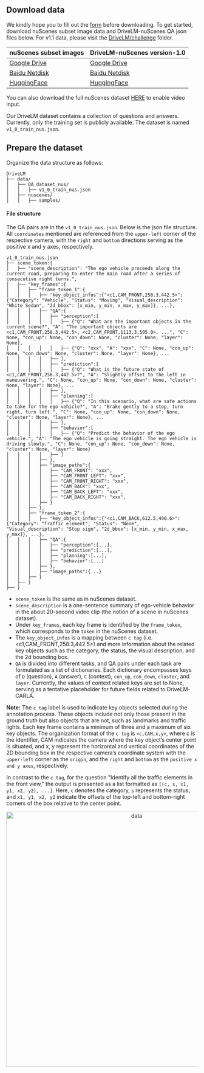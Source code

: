 ## Download data
We kindly hope you to fill out the [form](https://docs.google.com/forms/d/e/1FAIpQLSeX6CR3u-15IV-TKx2uPv1wiKjydjZ__NNW98H4nR5JZtQa2Q/viewform) before downloading. To get started, download nuScenes subset image data and DriveLM-nuScenes QA json files below. For v1.1 data, please visit the [DriveLM/challenge](https://github.com/OpenDriveLab/DriveLM/tree/main/challenge) folder.

<!-- <a href="https://docs.google.com/forms/d/e/1FAIpQLSfm8k7LjITLRdXgbURxk46dq5Q2n8qGoRX0nWqQNE1U_322wQ/viewform?usp=sf_link" target="_blank">
  <img src="https://img.shields.io/badge/Any%20comments%20welcome!-white?logo=google%20forms&label=Google%20Forms&labelColor=blue">
</a>  -->

| nuScenes subset images | DriveLM-nuScenes version-1.0|
|-------|-------|
| [Google Drive](https://drive.google.com/file/d/1DeosPGYeM2gXSChjMODGsQChZyYDmaUz/view?usp=sharing) | [Google Drive](https://drive.google.com/file/d/1LK7pYHytv64neN1626u6eTQBy1Uf4IQH/view?usp=sharing) |
|[Baidu Netdisk](https://pan.baidu.com/s/11xvxPzUY5xTIsJQrYFogqg?pwd=mk95)|[Baidu Netdisk](https://pan.baidu.com/s/1PAdotDY0MN3nkz8w_XhDsw?pwd=l4wf) |
|[HuggingFace](https://huggingface.co/datasets/OpenDriveLab/DriveLM/blob/main/drivelm_nus_imgs_train.zip)|[HuggingFace](https://huggingface.co/datasets/OpenDriveLab/DriveLM/blob/main/v1_0_train_nus.json)

You can also download the full nuScenes dataset [HERE](https://www.nuscenes.org/download) to enable video input. 
 
Our DriveLM dataset contains a collection of questions and answers. Currently, only the training set is publicly available. The dataset is named `v1_0_train_nus.json`.

<!-- - `v1_0_train.json`/`v1_0_val.json`: In this file, questions and answers are not augmented using GPT-3.5/4.0. The answers tend to follow relatively fixed patterns, resulting in straightforward and less diverse responses. -->

<!-- - `gpt_augmented_v1_0_train.json`/`gpt_augmented_v1_0_val.json`: Unlike the previous file, questions and answers in this version have been augmented using GPT. This optimization enhances the diversity of Q&A pairs. Consequently, responses are not limited to simple and direct Q&A, but may include richer expressions and content. -->
## Prepare the dataset

Organize the data structure as follows:

```
DriveLM
├── data/
│   ├── QA_dataset_nus/
│   │   ├── v1_0_train_nus.json
│   ├── nuscenes/
│   │   ├── samples/
```


#### File structure

The QA pairs are in the `v1_0_train_nus.json`. Below is the json file structure. All `coordinates` mentioned are referenced from the `upper-left` corner of the respective camera, with the `right` and `bottom` directions serving as the positive x and y axes, respectively.
```
v1_0_train_nus.json
├── scene_token:{
│   ├── "scene_description": "The ego vehicle proceeds along the current road, preparing to enter the main road after a series of consecutive right turns.",
│   ├── "key_frames":{
│   │   ├── "frame_token_1":{
│   │   │   ├── "key_object_infos":{"<c1,CAM_FRONT,258.3,442.5>": {"Category": "Vehicle", "Status": "Moving", "Visual_description": "White Sedan", "2d_bbox": [x_min, y_min, x_max, y_max]}, ...},
│   │   │   ├── "QA":{
│   │   │   │   ├── "perception":[
│   │   │   │   │   ├── {"Q": "What are the important objects in the current scene?", "A": "The important objects are <c1,CAM_FRONT,258.3,442.5>, <c2,CAM_FRONT,1113.3,505.0>, ...", "C": None, "con_up": None, "con_down": None, "cluster": None, "layer": None},
│   │   │   │   │   ├── {"Q": "xxx", "A": "xxx", "C": None, "con_up": None, "con_down": None, "cluster": None, "layer": None}, ...
│   │   │   │   ├── ],
│   │   │   │   ├── "prediction":[
│   │   │   │   │   ├── {"Q": "What is the future state of <c1,CAM_FRONT,258.3,442.5>?", "A": "Slightly offset to the left in maneuvering.", "C": None, "con_up": None, "con_down": None, "cluster": None, "layer": None}, ...
│   │   │   │   ├── ],
│   │   │   │   ├── "planning":[
│   │   │   │   │   ├── {"Q": "In this scenario, what are safe actions to take for the ego vehicle?", "A": "Brake gently to a stop, turn right, turn left.", "C": None, "con_up": None, "con_down": None, "cluster": None, "layer": None}, ...
│   │   │   │   ├── ],
│   │   │   │   ├── "behavior":[
│   │   │   │   │   ├── {"Q": "Predict the behavior of the ego vehicle.", "A": "The ego vehicle is going straight. The ego vehicle is driving slowly.", "C": None, "con_up": None, "con_down": None, "cluster": None, "layer": None}
│   │   │   │   ├── ]
│   │   │   ├── },
│   │   │   ├── "image_paths":{
│   │   │   │   ├── "CAM_FRONT": "xxx",
│   │   │   │   ├── "CAM_FRONT_LEFT": "xxx",
│   │   │   │   ├── "CAM_FRONT_RIGHT": "xxx",
│   │   │   │   ├── "CAM_BACK": "xxx",
│   │   │   │   ├── "CAM_BACK_LEFT": "xxx",
│   │   │   │   ├── "CAM_BACK_RIGHT": "xxx",
│   │   │   ├── }
│   │   ├── },
│   │   ├── "frame_token_2":{
│   │   │   ├── "key_object_infos":{"<c1,CAM_BACK,612.5,490.6>": {"Category": "Traffic element", "Status": "None", "Visual_description": "Stop sign", "2d_bbox": [x_min, y_min, x_max, y_max]}, ...},
│   │   │   ├── "QA":{
│   │   │   │   ├── "perception":[...],
│   │   │   │   ├── "prediction":[...],
│   │   │   │   ├── "planning":[...],
│   │   │   │   ├── "behavior":[...]
│   │   │   ├── },
│   │   │   ├── "image_paths":{...}
│   │   ├── }
│   ├── }
├── }
```

- `scene_token` is the same as in nuScenes dataset.
- `scene_description` is a one-sentence summary of ego-vehicle behavior in the about 20-second video clip (the notion of a scene in nuScenes dataset).
- Under `key_frames`, each key frame is identified by the `frame_token`, which corresponds to the `token` in the nuScenes dataset.
- The `key_object_infos` is a mapping between `c tag` (i.e. \<c1,CAM_FRONT,258.3,442.5\>) and more information about the related key objects such as the category, the status, the visual description, and the 2d bounding box.
- `QA` is divided into different tasks, and QA pairs under each task are formulated as a list of dictionaries. Each dictionary encompasses keys of `Q` (question), `A` (answer), `C` (context), `con_up`, `con_down`, `cluster`, and `layer`. Currently, the values of context related keys are set to None, serving as a tentative placeholder for future fields related to DriveLM-CARLA.


**Note:** The `c tag` label is used to indicate key objects selected during the annotation process. These objects include not only those present in the ground truth but also objects that are not, such as landmarks and traffic lights. Each key frame contains a minimum of three and a maximum of six key objects. The organization format of the `c tag` is `<c,CAM,x,y>`, where c is the identifier, CAM indicates the camera where the key object’s center point is situated, and x, y represent the horizontal and vertical coordinates of the 2D bounding box in the respective camera’s coordinate system with the `upper-left` corner as the `origin`, and the `right` and `bottom` as the `positive x and y axes`, respectively. 

In contrast to the `c tag`, for the question "Identify all the traffic elements in the front view," the output is presented as a list formatted as `[(c, s, x1, y1, x2, y2), ...]`. Here, `c` denotes the category, `s` represents the status, and `x1, y1, x2, y2` indicate the offsets of the top-left and bottom-right corners of the box relative to the center point.


<p align="center">
  <img width="671" alt="data" src="https://github.com/OpenDriveLab/DriveLM-new/assets/75412366/58d3a3f9-93b1-4899-a1c2-93c04a5978f0" width=90%>
</p>

